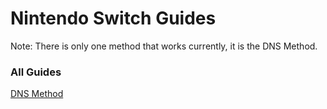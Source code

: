 # Nintendo Switch Guides

Note: There is only one method that works currently, it is the DNS Method.

### All Guides

[DNS Method](DNS.md)
